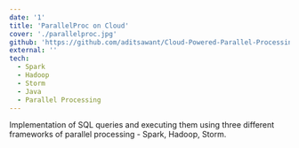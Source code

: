 ```yaml
---
date: '1'
title: 'ParallelProc on Cloud'
cover: './parallelproc.jpg'
github: 'https://github.com/aditsawant/Cloud-Powered-Parallel-Processing-of-SQL-Queries'
external: ''
tech:
  - Spark
  - Hadoop
  - Storm
  - Java
  - Parallel Processing
---
```


Implementation of SQL queries and executing them using three different frameworks of parallel processing - Spark, Hadoop, Storm.